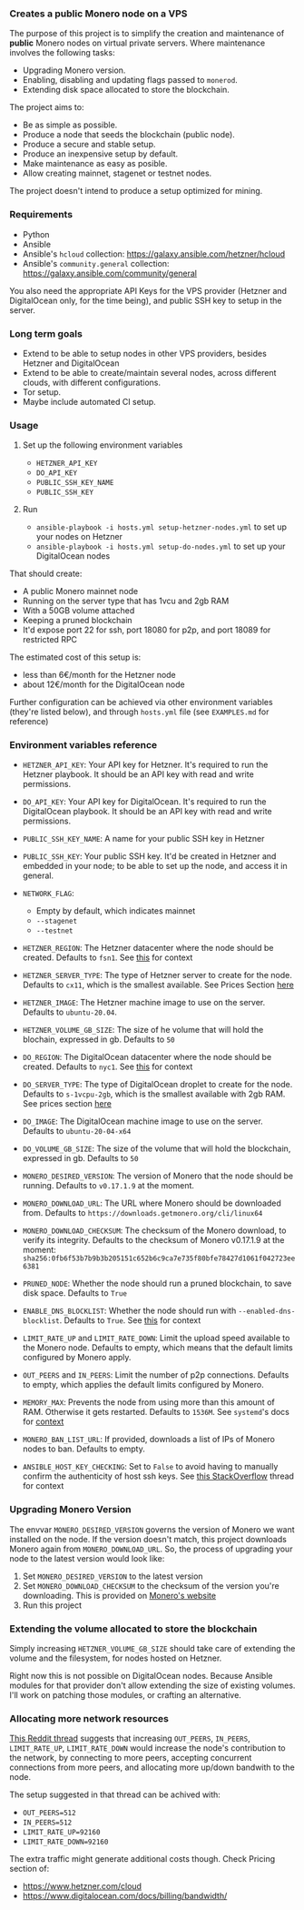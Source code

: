 ### Creates a public Monero node on a VPS

The purpose of this project is to simplify the creation and maintenance
of **public** Monero nodes on virtual private servers. Where maintenance
involves the following tasks:

* Upgrading Monero version.
* Enabling, disabling and updating flags passed to `monerod`.
* Extending disk space allocated to store the blockchain.

The project aims to:

* Be as simple as possible.
* Produce a node that seeds the blockchain (public node).
* Produce a secure and stable setup.
* Produce an inexpensive setup by default.
* Make maintenance as easy as posible.
* Allow creating mainnet, stagenet or testnet nodes.

The project doesn't intend to produce a setup optimized for mining.

### Requirements

* Python
* Ansible
* Ansible's `hcloud` collection: https://galaxy.ansible.com/hetzner/hcloud
* Ansible's `community.general` collection: https://galaxy.ansible.com/community/general

You also need the appropriate API Keys for the VPS provider (Hetzner and DigitalOcean only,
for the time being), and public SSH key to setup in the server.

### Long term goals

* Extend to be able to setup nodes in other VPS providers, besides Hetzner and DigitalOcean
* Extend to be able to create/maintain several nodes, across different
clouds, with different configurations.
* Tor setup.
* Maybe include automated CI setup.

### Usage

1. Set up the following environment variables

    * `HETZNER_API_KEY`
    * `DO_API_KEY`
    * `PUBLIC_SSH_KEY_NAME`
    * `PUBLIC_SSH_KEY`

2. Run

    * `ansible-playbook -i hosts.yml setup-hetzner-nodes.yml` to set up your nodes on Hetzner
    * `ansible-playbook -i hosts.yml setup-do-nodes.yml` to set up your DigitalOcean nodes

That should create:

* A public Monero mainnet node
* Running on the server type that has 1vcu and 2gb RAM
* With a 50GB volume attached
* Keeping a pruned blockchain
* It'd expose port 22 for ssh, port 18080 for p2p, and port 18089 for restricted RPC

The estimated cost of this setup is:

* less than 6€/month for the Hetzner node
* about 12€/month for the DigitalOcean node


Further configuration can be achieved via other environment variables (they're
listed below), and through `hosts.yml` file (see `EXAMPLES.md` for reference)

### Environment variables reference

* `HETZNER_API_KEY`: Your API key for Hetzner. It's required to run the Hetzner playbook.
It should be an API key with read and write permissions.

* `DO_API_KEY`: Your API key for DigitalOcean. It's required to run the DigitalOcean playbook.
It should be an API key with read and write permissions.

* `PUBLIC_SSH_KEY_NAME`: A name for your public SSH key in Hetzner

* `PUBLIC_SSH_KEY`: Your public SSH key. It'd be created in Hetzner and
embedded in your node; to be able to set up the node, and access it
in general.

* `NETWORK_FLAG`:
    
    * Empty by default, which indicates mainnet
    * `--stagenet`
    * `--testnet`

* `HETZNER_REGION`: The Hetzner datacenter where the node should be created.
Defaults to `fsn1`. See [this](https://docs.hetzner.com/general/others/data-centers-and-connection/) for context

* `HETZNER_SERVER_TYPE`: The type of Hetzner server to create for the node.
Defaults to `cx11`, which is the smallest available. See Prices Section
[here](https://www.hetzner.com/cloud)

* `HETZNER_IMAGE`: The Hetzner machine image to use on the server. Defaults
to `ubuntu-20.04`.

* `HETZNER_VOLUME_GB_SIZE`: The size of he volume that will hold the blochain,
expressed in gb. Defaults to `50`

* `DO_REGION`: The DigitalOcean datacenter where the node should be created.
Defaults to `nyc1`. See [this](https://www.digitalocean.com/docs/platform/availability-matrix/) for context

* `DO_SERVER_TYPE`: The type of DigitalOcean droplet to create for the node.
Defaults to `s-1vcpu-2gb`, which is the smallest available with 2gb RAM.
See prices section [here](https://www.digitalocean.com/pricing/)

* `DO_IMAGE`: The DigitalOcean machine image to use on the server. Defaults
to `ubuntu-20-04-x64`

* `DO_VOLUME_GB_SIZE`: The size of the volume that will hold the blockchain,
expressed in gb. Defaults to `50`

* `MONERO_DESIRED_VERSION`: The version of Monero that the node should be running.
Defaults to `v0.17.1.9` at the moment.

* `MONERO_DOWNLOAD_URL`: The URL where Monero should be downloaded from. Defaults
to `https://downloads.getmonero.org/cli/linux64`

* `MONERO_DOWNLOAD_CHECKSUM`: The checksum of the Monero download, to verify
its integrity. Defaults to the checksum of Monero v0.17.1.9 at the moment:
`sha256:0fb6f53b7b9b3b205151c652b6c9ca7e735f80bfe78427d1061f042723ee6381`

* `PRUNED_NODE`: Whether the node should run a pruned blockchain, to
save disk space. Defaults to `True`

* `ENABLE_DNS_BLOCKLIST`: Whether the node should run with `--enabled-dns-blocklist`.
Defaults to `True`. See [this](https://github.com/monero-project/monero/pull/7139)
for context

* `LIMIT_RATE_UP` and `LIMIT_RATE_DOWN`: Limit the upload speed available to the Monero node. Defaults to empty, which means that the default limits configured
by Monero apply.

* `OUT_PEERS` and `IN_PEERS`: Limit the number of p2p connections. Defaults
to empty, which applies the default limits configured by Monero.

* `MEMORY_MAX`: Prevents the node from using more than this amount of RAM.
Otherwise it gets restarted. Defaults to `1536M`. See `systemd`'s docs for
[context](https://manpages.debian.org/testing/systemd/systemd.resource-control.5.en.html)

* `MONERO_BAN_LIST_URL`: If provided, downloads a list of IPs of Monero nodes
to ban. Defaults to empty.

* `ANSIBLE_HOST_KEY_CHECKING`: Set to `False` to avoid having to manually confirm
the authenticity of host ssh keys. See [this StackOverflow](https://stackoverflow.com/questions/32297456/how-to-ignore-ansible-ssh-authenticity-checking)
thread for context

### Upgrading Monero Version

The envvar `MONERO_DESIRED_VERSION` governs the version of Monero we want
installed on the node. If the version doesn't match, this project downloads
Monero again from `MONERO_DOWNLOAD_URL`. So, the process of upgrading your
node to the latest version would look like:

1. Set `MONERO_DESIRED_VERSION` to the latest version
2. Set `MONERO_DOWNLOAD_CHECKSUM` to the checksum of the version you're
downloading. This is provided on [Monero's website](https://www.getmonero.org/downloads/)
3. Run this project

### Extending the volume allocated to store the blockchain

Simply increasing `HETZNER_VOLUME_GB_SIZE` should take care of extending
the volume and the filesystem, for nodes hosted on Hetzner.

Right now this is not possible on DigitalOcean nodes. Because Ansible modules
for that provider don't allow extending the size of existing volumes. I'll
work on patching those modules, or crafting an alternative.

### Allocating more network resources

[This Reddit thread](https://www.reddit.com/r/Monero/comments/ko51jj/running_a_public_node_data_transfer_rate_limits/) suggests that increasing
`OUT_PEERS`, `IN_PEERS`, `LIMIT_RATE_UP`, `LIMIT_RATE_DOWN` would increase
the node's contribution to the network, by connecting to more peers, accepting
concurrent connections from more peers, and allocating more up/down bandwith
to the node.

The setup suggested in that thread can be achived with:

* `OUT_PEERS=512`
* `IN_PEERS=512`
* `LIMIT_RATE_UP=92160`
* `LIMIT_RATE_DOWN=92160`

The extra traffic might generate additional costs though. Check Pricing section of:

* https://www.hetzner.com/cloud
* https://www.digitalocean.com/docs/billing/bandwidth/
